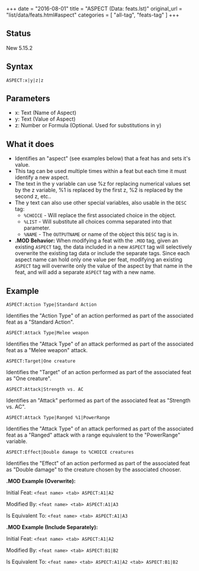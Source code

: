 +++
date = "2016-08-01"
title = "ASPECT (Data: feats.lst)"
original_url = "list/data/feats.html#aspect"
categories = [ "all-tag", "feats-tag" ]
+++

## Status

New 5.15.2

## Syntax

`ASPECT:x|y|z|z`

## Parameters

-   x: Text (Name of Aspect)
-   y: Text (Value of Aspect)
-   z: Number or Formula (Optional. Used for
    substitutions in y)



What it does
------------

-   Identifies an "aspect" (see examples below) that a feat has and sets
    it's value.
-   This tag can be used multiple times within a feat but each time it
    must identify a new aspect.
-   The text in the y variable can use %z for replacing numerical values
    set by the z variable, %1 is replaced by the first z, %2 is replaced
    by the second z, etc..
-   The y text can also use other special variables, also usable in the
    `DESC` tag:
    -   `%CHOICE` - Will replace the first associated choice in
        the object.
    -   `%LIST` - Will substitute all choices comma separated into
        that parameter.
    -   `%NAME` - The `OUTPUTNAME` or name of the object this `DESC` tag
        is in.
-   **.MOD Behavior:** When modifying a feat with the `.MOD` tag, given
    an existing `ASPECT` tag, the data included in a new `ASPECT` tag
    will selectively overwrite the existing tag data or include the
    separate tags. Since each aspect name can hold only one value per
    feat, modifying an existing `ASPECT` tag will overwrite only the
    value of the aspect by that name in the feat, and will add a
    separate `ASPECT` tag with a new name.

Example
-------

`ASPECT:Action Type|Standard Action`

Identifies the "Action Type" of an action performed as part of the
associated feat as a "Standard Action".

`ASPECT:Attack Type|Melee weapon`

Identifies the "Attack Type" of an attack performed as part of the
associated feat as a "Melee weapon" attack.

`ASPECT:Target|One creature`

Identifies the "Target" of an action performed as part of the associated
feat as "One creature".

`ASPECT:Attack|Strength vs. AC`

Identifies an "Attack" performed as part of the associated feat as
"Strength vs. AC".

`ASPECT:Attack Type|Ranged %1|PowerRange`

Identifies the "Attack Type" of an attack performed as part of the
associated feat as a "Ranged" attack with a range equivalent to the
"PowerRange" variable.

`ASPECT:Effect|Double damage to %CHOICE creatures`

Identifies the "Effect" of an action performed as part of the associated
feat as "Double damage" to the creature chosen by the associated
chooser.

**.MOD Example (Overwrite):**

Initial Feat: `<feat name> <tab> ASPECT:A1|A2`

Modified By: `<feat name> <tab> ASPECT:A1|A3`

Is Equivalent To: `<feat name> <tab> ASPECT:A1|A3`

**.MOD Example (Include Separately):**

Initial Feat: `<feat name> <tab> ASPECT:A1|A2`

Modified By: `<feat name> <tab> ASPECT:B1|B2`

Is Equivalent To: `<feat name> <tab> ASPECT:A1|A2 <tab> ASPECT:B1|B2`

